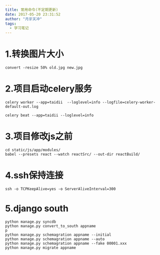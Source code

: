 ```yaml
---
title: 常用命令(不定期更新)
date: 2017-05-20 23:31:52
author: "月牙天冲"
tags:
  - 学习笔记
---
```



# 1.转换图片大小
```shell
convert -resize 50% old.jpg new.jpg
```

# 2.项目启动celery服务

```shell
celery worker --app=taidii  --loglevel=info --logfile=celery-worker-default-out.log

celery beat --app=taidii --loglevel=info
```
# 3.项目修改js之前

```shell
cd static/js/app/modules/
babel --presets react --watch reactSrc/ --out-dir reactBuild/
```

# 4.ssh保持连接
```
ssh -o TCPKeepAlive=yes -o ServerAliveInterval=300
```

# 5.django south
```
python manage.py syncdb
python manage.py convert_to_south appname
p
python manage.py schemagration appname --initial
python manage.py schemagration appname --auto
python manage.py schemagration appname --fake 00001.xxx
python manage.py migrate appname
```
